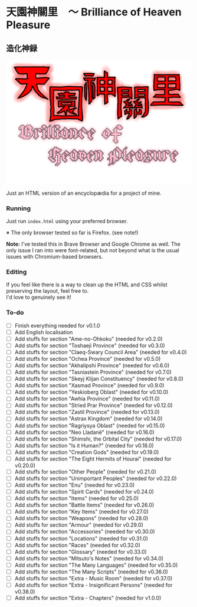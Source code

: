 # 天園神關里　～ Brilliance of Heaven Pleasure
## 造化神録

![天園神關里](./img/art/天園神關里.png "天園神關里　～ Brilliance of Heaven Pleasure")

Just an HTML version of an encyclopædia for a project of mine.

### Running

Just run `index.html` using your preferred browser.

※ The only browser tested so far is Firefox. (see note!)

**Note:** I've tested this in Brave Browser and Google Chrome as well. The only issue I ran into were font-related, but not beyond what is the usual issues with Chromium-based browsers.

### Editing

If you feel like there is a way to clean up the HTML and CSS whilst preserving the layout, feel free to.\
I'd love to genuinely see it!

### To-do

- [ ] Finish everything needed for v0.1.0
- [ ] Add English localisation
- [ ] Add stuffs for section "Ame-no-Ohkoku" (needed for v0.2.0)
- [ ] Add stuffs for section "Toshaeji Province" (needed for v0.3.0)
- [ ] Add stuffs for section "Claeq-Swary Council Area" (needed for v0.4.0)
- [ ] Add stuffs for section "Ochea Province" (needed for v0.5.0)
- [ ] Add stuffs for section "Akhalipshi Province" (needed for v0.6.0)
- [ ] Add stuffs for section "Tasniastein Province" (needed for v0.7.0)
- [ ] Add stuffs for section "Skeyj Klijan Constituency" (needed for v0.8.0)
- [ ] Add stuffs for section "Xasmad Province" (needed for v0.9.0)
- [ ] Add stuffs for section "Yeskioberg Oblast" (needed for v0.10.0)
- [ ] Add stuffs for section "Awhia Province" (needed for v0.11.0)
- [ ] Add stuffs for section "Stried Prar Province" (needed for v0.12.0)
- [ ] Add stuffs for section "Zastil Province" (needed for v0.13.0)
- [ ] Add stuffs for section "Astrax Kingdom" (needed for v0.14.0)
- [ ] Add stuffs for section "Ragriysya Oblast" (needed for v0.15.0)
- [ ] Add stuffs for section "Neo Lladanë" (needed for v0.16.0)
- [ ] Add stuffs for section "Shimshi, the Orbital City" (needed for v0.17.0)
- [ ] Add stuffs for section "Is it Human?" (needed for v0.18.0)
- [ ] Add stuffs for section "Creation Gods" (needed for v0.19.0)
- [ ] Add stuffs for section "The Eight Hermits of Hourai" (needed for v0.20.0)
- [ ] Add stuffs for section "Other People" (needed for v0.21.0)
- [ ] Add stuffs for section "Unimportant Peoples" (needed for v0.22.0)
- [ ] Add stuffs for section "Enu" (needed for v0.23.0)
- [ ] Add stuffs for section "Spirit Cards" (needed for v0.24.0)
- [ ] Add stuffs for section "Items" (needed for v0.25.0)
- [ ] Add stuffs for section "Battle Items" (needed for v0.26.0)
- [ ] Add stuffs for section "Key Items" (needed for v0.27.0)
- [ ] Add stuffs for section "Weapons" (needed for v0.28.0)
- [ ] Add stuffs for section "Armour" (needed for v0.29.0)
- [ ] Add stuffs for section "Accessories" (needed for v0.30.0)
- [ ] Add stuffs for section "Locations" (needed for v0.31.0)
- [ ] Add stuffs for section "Races" (needed for v0.32.0)
- [ ] Add stuffs for section "Glossary" (needed for v0.33.0)
- [ ] Add stuffs for section "Mitsuto's Notes" (needed for v0.34.0)
- [ ] Add stuffs for section "The Many Languages" (needed for v0.35.0)
- [ ] Add stuffs for section "The Many Scripts" (needed for v0.36.0)
- [ ] Add stuffs for section "Extra - Music Room" (needed for v0.37.0)
- [ ] Add stuffs for section "Extra - Insignificant Persons" (needed for v0.38.0)
- [ ] Add stuffs for section "Extra - Chapters" (needed for v1.0.0)
